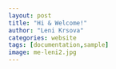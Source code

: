 ```yaml
---
layout: post
title: "Hi & Welcome!"
author: "Leni Krsova"
categories: website
tags: [documentation,sample]
image: me-leni2.jpg
---
```



